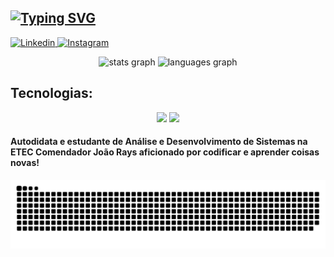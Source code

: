 ## [![Typing SVG](https://readme-typing-svg.demolab.com?font=Fira+Code&size=25&pause=1000&color=2ACA16&random=false&width=435&lines=Ol%C3%A1%2C+me+chamo+Rian+Fuzinelli;Eu+tenho+18+anos;Atualmente%2C+sou+estudante+)](https://git.io/typing-svg)

[![Linkedin](https://img.shields.io/badge/LinkedIn-0077B5?style=for-the-badge&logo=linkedin&logoColor=white) ](https://www.linkedin.com/in/rian-fuzinelli-645323249)
[![Instagram](https://img.shields.io/badge/Instagram-E4405F?style=for-the-badge&logo=instagram&logoColor=white) ](https://www.instagram.com/riancaioo_/)


<div align="center">
  <img src="https://github-readme-stats.vercel.app/api?username=fuzinelli500280&hide_title=false&hide_rank=false&show_icons=true&include_all_commits=true&count_private=true&disable_animations=false&theme=highcontrast&locale=en&hide_border=false&order=1" height="150" alt="stats graph"  />
  <img src="https://github-readme-stats.vercel.app/api/top-langs?username=fuzinelli500280&locale=en&hide_title=false&layout=compact&card_width=320&langs_count=5&theme=highcontrast&hide_border=false&order=2" height="150" alt="languages graph"  />
</div>


## Tecnologias:

<div align="center">
    <img src="https://skillicons.dev/icons?i=react,bootstrap,html,css,vscode,github,figma,mysql" />
    <img src="https://skillicons.dev/icons?i=javascript,cs,dotnet" /><br>
</div>


<h4>Autodidata e estudante de Análise e Desenvolvimento de Sistemas na ETEC Comendador João Rays aficionado por codificar e aprender coisas novas! </h4>

![Snake animation](https://github.com/fuzinelli500280/fuzinelli500280/blob/output/github-contribution-grid-snake.svg)
